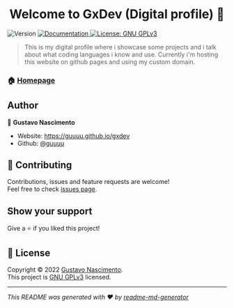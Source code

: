 <h1 align="center">Welcome to GxDev (Digital profile) 👋</h1>
<p>
  <img alt="Version" src="https://img.shields.io/badge/version-1.0.0-blue.svg?cacheSeconds=2592000" />
  <a href="https://github.com/guuuu/gxdev/blob/main/README.md" target="_blank">
    <img alt="Documentation" src="https://img.shields.io/badge/documentation-yes-brightgreen.svg" />
  </a>
  <a href="https://github.com/guuuu/gxdev/blob/main/LICENSE" target="_blank">
    <img alt="License: GNU GPLv3" src="https://img.shields.io/badge/License-GNU GPLv3-yellow.svg" />
  </a>
</p>

> This is my digital profile where i showcase some projects and i talk about what coding languages i know and use.
> Currently i'm hosting this website on github pages and using my custom domain.

### 🏠 [Homepage](https://guuuu.github.io/gxdev)

## Author

👤 **Gustavo Nascimento**

* Website: https://guuuu.github.io/gxdev
* Github: [@guuuu](https://github.com/guuuu)

## 🤝 Contributing

Contributions, issues and feature requests are welcome!<br />Feel free to check [issues page](https://github.com/guuuu/gxdev/issues). 

## Show your support

Give a ⭐️ if you liked this project!

## 📝 License

Copyright © 2022 [Gustavo Nascimento](https://github.com/guuuu).<br />
This project is [GNU GPLv3](https://github.com/guuuu/gxdev/blob/main/LICENSE) licensed.

***
_This README was generated with ❤️ by [readme-md-generator](https://github.com/kefranabg/readme-md-generator)_
